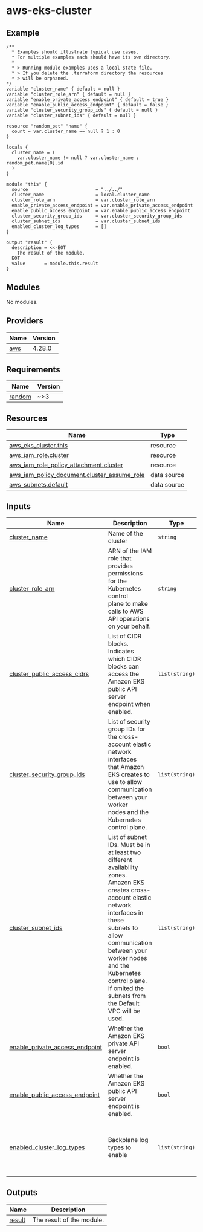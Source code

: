# aws-eks-cluster

<!-- BEGINNING OF PRE-COMMIT-TERRAFORM DOCS HOOK -->



## Example

```hcl
/**
  * Examples should illustrate typical use cases.
  * For multiple examples each should have its own directory.
  *
  * > Running module examples uses a local state file.
  * > If you delete the .terraform directory the resources
  * > will be orphaned.
*/
variable "cluster_name" { default = null }
variable "cluster_role_arn" { default = null }
variable "enable_private_access_endpoint" { default = true }
variable "enable_public_access_endpoint" { default = false }
variable "cluster_security_group_ids" { default = null }
variable "cluster_subnet_ids" { default = null }

resource "random_pet" "name" {
  count = var.cluster_name == null ? 1 : 0
}

locals {
  cluster_name = (
    var.cluster_name != null ? var.cluster_name : random_pet.name[0].id
  )
}

module "this" {
  source                         = "../../"
  cluster_name                   = local.cluster_name
  cluster_role_arn               = var.cluster_role_arn
  enable_private_access_endpoint = var.enable_private_access_endpoint
  enable_public_access_endpoint  = var.enable_public_access_endpoint
  cluster_security_group_ids     = var.cluster_security_group_ids
  cluster_subnet_ids             = var.cluster_subnet_ids
  enabled_cluster_log_types      = []
}

output "result" {
  description = <<-EOT
    The result of the module.
  EOT
  value       = module.this.result
}
```
<!-- markdownlint-disable -->

## Modules

No modules.

## Providers

| Name | Version |
|------|---------|
| <a name="provider_aws"></a> [aws](#provider\_aws) | 4.28.0 |

## Requirements

| Name | Version |
|------|---------|
| <a name="requirement_random"></a> [random](#requirement\_random) | ~>3 |

## Resources

| Name | Type |
|------|------|
| [aws_eks_cluster.this](https://registry.terraform.io/providers/hashicorp/aws/latest/docs/resources/eks_cluster) | resource |
| [aws_iam_role.cluster](https://registry.terraform.io/providers/hashicorp/aws/latest/docs/resources/iam_role) | resource |
| [aws_iam_role_policy_attachment.cluster](https://registry.terraform.io/providers/hashicorp/aws/latest/docs/resources/iam_role_policy_attachment) | resource |
| [aws_iam_policy_document.cluster_assume_role](https://registry.terraform.io/providers/hashicorp/aws/latest/docs/data-sources/iam_policy_document) | data source |
| [aws_subnets.default](https://registry.terraform.io/providers/hashicorp/aws/latest/docs/data-sources/subnets) | data source |

## Inputs

| Name | Description | Type | Default | Required |
|------|-------------|------|---------|:--------:|
| <a name="input_cluster_name"></a> [cluster\_name](#input\_cluster\_name) | Name of the cluster | `string` | n/a | yes |
| <a name="input_cluster_role_arn"></a> [cluster\_role\_arn](#input\_cluster\_role\_arn) | ARN of the IAM role that provides permissions for the Kubernetes control<br>plane to make calls to AWS API operations on your behalf. | `string` | n/a | yes |
| <a name="input_cluster_public_access_cidrs"></a> [cluster\_public\_access\_cidrs](#input\_cluster\_public\_access\_cidrs) | List of CIDR blocks. Indicates which CIDR blocks can access the Amazon EKS<br>public API server endpoint when enabled. | `list(string)` | <pre>[<br>  "0.0.0.0/0"<br>]</pre> | no |
| <a name="input_cluster_security_group_ids"></a> [cluster\_security\_group\_ids](#input\_cluster\_security\_group\_ids) | List of security group IDs for the cross-account elastic network interfaces<br>that Amazon EKS creates to use to allow communication between your worker<br>nodes and the Kubernetes control plane. | `list(string)` | `null` | no |
| <a name="input_cluster_subnet_ids"></a> [cluster\_subnet\_ids](#input\_cluster\_subnet\_ids) | List of subnet IDs. Must be in at least two different availability zones.<br>Amazon EKS creates cross-account elastic network interfaces in these<br>subnets to allow communication between your worker nodes and the Kubernetes<br>control plane. If omited the subnets from the Default VPC will be used. | `list(string)` | `null` | no |
| <a name="input_enable_private_access_endpoint"></a> [enable\_private\_access\_endpoint](#input\_enable\_private\_access\_endpoint) | Whether the Amazon EKS private API server endpoint is enabled. | `bool` | `true` | no |
| <a name="input_enable_public_access_endpoint"></a> [enable\_public\_access\_endpoint](#input\_enable\_public\_access\_endpoint) | Whether the Amazon EKS public API server endpoint is enabled. | `bool` | `false` | no |
| <a name="input_enabled_cluster_log_types"></a> [enabled\_cluster\_log\_types](#input\_enabled\_cluster\_log\_types) | Backplane log types to enable | `list(string)` | <pre>[<br>  "api",<br>  "audit",<br>  "authenticator",<br>  "controllerManager",<br>  "scheduler"<br>]</pre> | no |

## Outputs

| Name | Description |
|------|-------------|
| <a name="output_result"></a> [result](#output\_result) | The result of the module. |


<!-- END OF PRE-COMMIT-TERRAFORM DOCS HOOK -->
